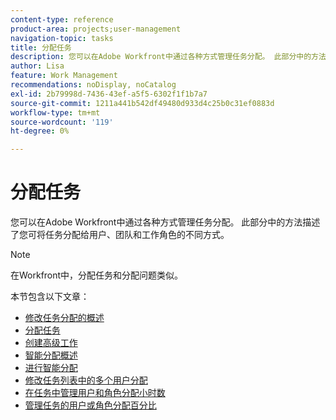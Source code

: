 ```yaml
---
content-type: reference
product-area: projects;user-management
navigation-topic: tasks
title: 分配任务
description: 您可以在Adobe Workfront中通过各种方式管理任务分配。 此部分中的方法描述了您可将任务分配给用户、团队和工作角色的不同方式。
author: Lisa
feature: Work Management
recommendations: noDisplay, noCatalog
exl-id: 2b79998d-7436-43ef-a5f5-6302f1f1b7a7
source-git-commit: 1211a441b542df49480d933d4c25b0c31ef0883d
workflow-type: tm+mt
source-wordcount: '119'
ht-degree: 0%

---
```


# 分配任务

您可以在Adobe Workfront中通过各种方式管理任务分配。 此部分中的方法描述了您可将任务分配给用户、团队和工作角色的不同方式。

>[!NOTE]
>
>在Workfront中，分配任务和分配问题类似。

本节包含以下文章：

* [修改任务分配的概述](../../../manage-work/tasks/assign-tasks/modify-task-assignments-overview.md)
* [分配任务](../../../manage-work/tasks/assign-tasks/assign-tasks.md)
* [创建高级工作](../../../manage-work/tasks/assign-tasks/create-advanced-assignments.md)
* [智能分配概述](../../../manage-work/tasks/assign-tasks/smart-assignments.md)
* [进行智能分配](../../../manage-work/tasks/assign-tasks/make-smart-assignments.md)
* [修改任务列表中的多个用户分配](../../../manage-work/tasks/assign-tasks/modify-multiple-assignments-in-task-list.md)
* [在任务中管理用户和角色分配小时数](../../../manage-work/tasks/assign-tasks/manage-allocation-hours-on-tasks.md)
* [管理任务的用户或角色分配百分比](../../../manage-work/tasks/assign-tasks/manage-allocation-percentage-on-tasks.md)
